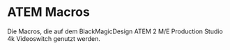 # ATEM Macros

Die Macros, die auf dem BlackMagicDesign ATEM 2 M/E Production Studio 4k Videoswitch genutzt werden.
